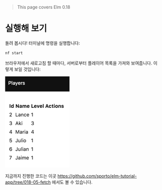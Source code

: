 > This page covers Elm 0.18

# 실행해 보기

돌려 봅시다! 터미널에 명령을 실행합니다:

```bash
nf start
```

브라우저에서 새로고침 할 때마다, 서버로부터 플레이어 목록을 가져와 보여줍니다. 이렇게 보일 것입니다:

![Screenshot](screenshot.png)

지금까지 진행한 코드는 이곳 <https://github.com/sporto/elm-tutorial-app/tree/018-05-fetch> 에서도 볼 수 있습니다.
